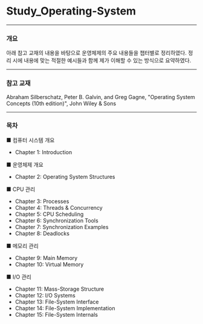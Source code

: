 # Study_Operating-System

---

### 개요
아래 참고 교재의 내용을 바탕으로 운영체제의 주요 내용들을 챕터별로 정리하였다. 정리 시에 내용에 맞는 적절한 예시들과 함께 제가 이해할 수 있는 방식으로 요약하였다.

---

### 참고 교재
Abraham Silberschatz, Peter B. Galvin, and Greg Gagne, "Operating System Concepts (10th edition)", John Wiley & Sons

---

### 목차
■ 컴퓨터 시스템 개요
  - Chapter 1: Introduction

■ 운영체제 개요
  - Chapter 2: Operating System Structures

■ CPU 관리 
  - Chapter 3: Processes 
  - Chapter 4: Threads & Concurrency 
  - Chapter 5: CPU Scheduling 
  - Chapter 6: Synchronization Tools 
  - Chapter 7: Synchronization Examples 
  - Chapter 8: Deadlocks

■ 메모리 관리 
  - Chapter 9: Main Memory 
  - Chapter 10: Virtual Memory

■ I/O 관리 
  - Chapter 11: Mass-Storage Structure 
  - Chapter 12: I/O Systems 
  - Chapter 13: File-System Interface 
  - Chapter 14: File-System Implementation 
  - Chapter 15: File-System Internals
